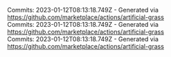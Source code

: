Commits: 2023-01-12T08:13:18.749Z - Generated via https://github.com/marketplace/actions/artificial-grass
<br>
Commits: 2023-01-12T08:13:18.749Z - Generated via https://github.com/marketplace/actions/artificial-grass
<br>
Commits: 2023-01-12T08:13:18.749Z - Generated via https://github.com/marketplace/actions/artificial-grass
<br>
